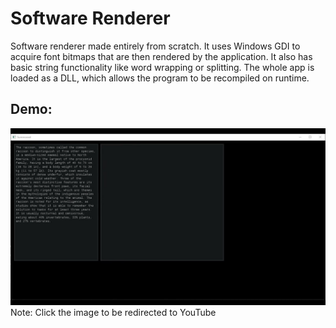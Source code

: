 # Software Renderer
Software renderer made entirely from scratch. It uses Windows GDI to acquire font bitmaps that are then rendered by the application. It also has basic string functionality like word wrapping or splitting. The whole app is loaded as a DLL, which allows the program to be recompiled on runtime.

## Demo:
[![nisk.jpg](./images/software-renderer.jpg)](https://youtu.be/jpZuOMcdBmM)
Note: Click the image to be redirected to YouTube